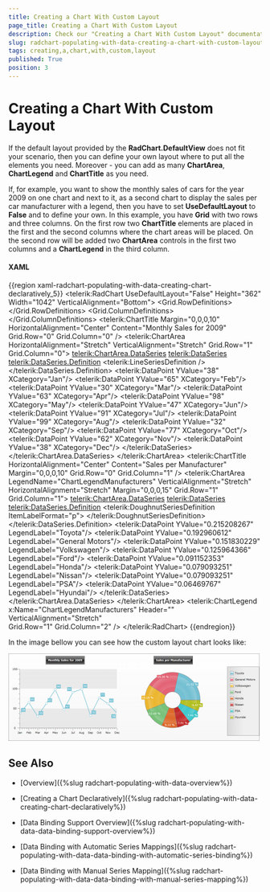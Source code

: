 ```yaml
---
title: Creating a Chart With Custom Layout
page_title: Creating a Chart With Custom Layout
description: Check our "Creating a Chart With Custom Layout" documentation article for the RadChart WPF control.
slug: radchart-populating-with-data-creating-a-chart-with-custom-layout
tags: creating,a,chart,with,custom,layout
published: True
position: 3
---
```


# Creating a Chart With Custom Layout



If the default layout provided by the __RadChart.DefaultView__ does not fit your scenario, then you can define your own layout where to put all the elements you need. Moreover - you can add as many __ChartArea__, __ChartLegend__ and __ChartTitle__ as you need.

If, for example, you want to show the monthly sales of cars for the year 2009 on one chart and next to it, as a second chart to display the sales per car manufacturer with a legend, then you have to set __UseDefaultLayout__ to __False__ and to define your own. In this example, you have __Grid__ with two rows and three columns. On the first row two __ChartTitle__ elements are placed in the first and the second columns where the chart areas will be placed. On the second row will be added two __ChartArea__ controls in the first two columns and a __ChartLegend__ in the third column.

#### __XAML__

{{region xaml-radchart-populating-with-data-creating-chart-declaratively_5}}
	<telerik:RadChart UseDefaultLayout="False" Height="362" Width="1042" VerticalAlignment="Bottom">
	    <Grid VerticalAlignment="Stretch" HorizontalAlignment="Stretch" Margin="10,10,0,20">
	        <Grid.RowDefinitions>
	            <RowDefinition Height="Auto" />
	            <RowDefinition Height="*" />
	        </Grid.RowDefinitions>
	        <Grid.ColumnDefinitions>
	            <ColumnDefinition Width="*" />
	            <ColumnDefinition Width="*" />
	            <ColumnDefinition Width="Auto" />
	        </Grid.ColumnDefinitions>
	        <telerik:ChartTitle Margin="0,0,0,10" HorizontalAlignment="Center" Content="Monthly Sales for 2009" 
	            Grid.Row="0" Grid.Column="0" />
	        <telerik:ChartArea HorizontalAlignment="Stretch" VerticalAlignment="Stretch" 
	            Grid.Row="1" Grid.Column="0">
	            <telerik:ChartArea.DataSeries>
	                <!-- Line Chart -->
	                <telerik:DataSeries>
	                    <telerik:DataSeries.Definition>
	                        <telerik:LineSeriesDefinition />
	                    </telerik:DataSeries.Definition>
	                    <telerik:DataPoint YValue="38" XCategory="Jan"/>
	                    <telerik:DataPoint YValue="65" XCategory="Feb"/>
	                    <telerik:DataPoint YValue="30" XCategory="Mar"/>
	                    <telerik:DataPoint YValue="63" XCategory="Apr"/>
	                    <telerik:DataPoint YValue="98" XCategory="May"/>
	                    <telerik:DataPoint YValue="47" XCategory="Jun"/>
	                    <telerik:DataPoint YValue="91" XCategory="Jul"/>
	                    <telerik:DataPoint YValue="99" XCategory="Aug"/>
	                    <telerik:DataPoint YValue="32" XCategory="Sep"/>
	                    <telerik:DataPoint YValue="77" XCategory="Oct"/>
	                    <telerik:DataPoint YValue="62" XCategory="Nov"/>
	                    <telerik:DataPoint YValue="38" XCategory="Dec"/>
	                </telerik:DataSeries>
	            </telerik:ChartArea.DataSeries>
	        </telerik:ChartArea>
	        <telerik:ChartTitle HorizontalAlignment="Center" Content="Sales per Manufacturer"
	            Margin="0,0,0,10" Grid.Row="0" Grid.Column="1" />
	        <telerik:ChartArea LegendName="ChartLegendManufacturers" VerticalAlignment="Stretch" HorizontalAlignment="Stretch" 
	            Margin="0,0,0,15" Grid.Row="1" Grid.Column="1">
	            <telerik:ChartArea.DataSeries>
	                <!-- Doughnut Chart -->
	                <telerik:DataSeries>
	                    <telerik:DataSeries.Definition>
	                        <telerik:DoughnutSeriesDefinition ItemLabelFormat="p">
	                        </telerik:DoughnutSeriesDefinition>
	                    </telerik:DataSeries.Definition>
	                    <telerik:DataPoint YValue="0.215208267" LegendLabel="Toyota"/>
	                    <telerik:DataPoint YValue="0.192960612" LegendLabel="General Motors"/>
	                    <telerik:DataPoint YValue="0.151830229" LegendLabel="Volkswagen"/>
	                    <telerik:DataPoint YValue="0.125964366" LegendLabel="Ford"/>
	                    <telerik:DataPoint YValue="0.091152353" LegendLabel="Honda"/>
	                    <telerik:DataPoint YValue="0.079093251" LegendLabel="Nissan"/>
	                    <telerik:DataPoint YValue="0.079093251" LegendLabel="PSA"/>
	                    <telerik:DataPoint YValue="0.06469767" LegendLabel="Hyundai"/>
	                </telerik:DataSeries>
	            </telerik:ChartArea.DataSeries>
	        </telerik:ChartArea>
	        <telerik:ChartLegend x:Name="ChartLegendManufacturers"
	                             Header="" 
	                             VerticalAlignment="Stretch"             
	                             Grid.Row="1" Grid.Column="2" />
	    </Grid>
	</telerik:RadChart>
{{endregion}}



In the image bellow you can see how the custom layout chart looks like:

![](images/RadChart_PopulatingWithData_CreatingChartDeclaratively_030.png)

## See Also

 * [Overview]({%slug radchart-populating-with-data-overview%})

 * [Creating a Chart Declaratively]({%slug radchart-populating-with-data-creating-chart-declaratively%})

 * [Data Binding Support Overview]({%slug radchart-populating-with-data-data-binding-support-overview%})

 * [Data Binding with Automatic Series Mappings]({%slug radchart-populating-with-data-data-binding-with-automatic-series-binding%})

 * [Data Binding with Manual Series Mapping]({%slug radchart-populating-with-data-data-binding-with-manual-series-mapping%})
